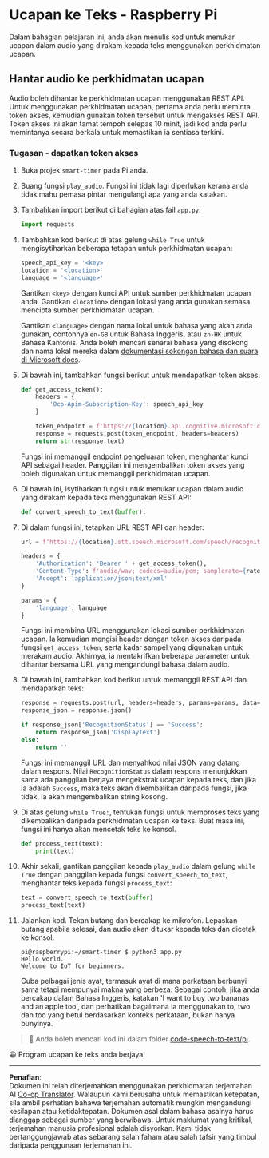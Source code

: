 <!--
CO_OP_TRANSLATOR_METADATA:
{
  "original_hash": "af249a24d4fe4f4de4806adbc3bc9d86",
  "translation_date": "2025-08-27T23:31:56+00:00",
  "source_file": "6-consumer/lessons/1-speech-recognition/pi-speech-to-text.md",
  "language_code": "ms"
}
-->
# Ucapan ke Teks - Raspberry Pi

Dalam bahagian pelajaran ini, anda akan menulis kod untuk menukar ucapan dalam audio yang dirakam kepada teks menggunakan perkhidmatan ucapan.

## Hantar audio ke perkhidmatan ucapan

Audio boleh dihantar ke perkhidmatan ucapan menggunakan REST API. Untuk menggunakan perkhidmatan ucapan, pertama anda perlu meminta token akses, kemudian gunakan token tersebut untuk mengakses REST API. Token akses ini akan tamat tempoh selepas 10 minit, jadi kod anda perlu memintanya secara berkala untuk memastikan ia sentiasa terkini.

### Tugasan - dapatkan token akses

1. Buka projek `smart-timer` pada Pi anda.

1. Buang fungsi `play_audio`. Fungsi ini tidak lagi diperlukan kerana anda tidak mahu pemasa pintar mengulangi apa yang anda katakan.

1. Tambahkan import berikut di bahagian atas fail `app.py`:

    ```python
    import requests
    ```

1. Tambahkan kod berikut di atas gelung `while True` untuk mengisytiharkan beberapa tetapan untuk perkhidmatan ucapan:

    ```python
    speech_api_key = '<key>'
    location = '<location>'
    language = '<language>'
    ```

    Gantikan `<key>` dengan kunci API untuk sumber perkhidmatan ucapan anda. Gantikan `<location>` dengan lokasi yang anda gunakan semasa mencipta sumber perkhidmatan ucapan.

    Gantikan `<language>` dengan nama lokal untuk bahasa yang akan anda gunakan, contohnya `en-GB` untuk Bahasa Inggeris, atau `zn-HK` untuk Bahasa Kantonis. Anda boleh mencari senarai bahasa yang disokong dan nama lokal mereka dalam [dokumentasi sokongan bahasa dan suara di Microsoft docs](https://docs.microsoft.com/azure/cognitive-services/speech-service/language-support?WT.mc_id=academic-17441-jabenn#speech-to-text).

1. Di bawah ini, tambahkan fungsi berikut untuk mendapatkan token akses:

    ```python
    def get_access_token():
        headers = {
            'Ocp-Apim-Subscription-Key': speech_api_key
        }
    
        token_endpoint = f'https://{location}.api.cognitive.microsoft.com/sts/v1.0/issuetoken'
        response = requests.post(token_endpoint, headers=headers)
        return str(response.text)
    ```

    Fungsi ini memanggil endpoint pengeluaran token, menghantar kunci API sebagai header. Panggilan ini mengembalikan token akses yang boleh digunakan untuk memanggil perkhidmatan ucapan.

1. Di bawah ini, isytiharkan fungsi untuk menukar ucapan dalam audio yang dirakam kepada teks menggunakan REST API:

    ```python
    def convert_speech_to_text(buffer):
    ```

1. Di dalam fungsi ini, tetapkan URL REST API dan header:

    ```python
    url = f'https://{location}.stt.speech.microsoft.com/speech/recognition/conversation/cognitiveservices/v1'

    headers = {
        'Authorization': 'Bearer ' + get_access_token(),
        'Content-Type': f'audio/wav; codecs=audio/pcm; samplerate={rate}',
        'Accept': 'application/json;text/xml'
    }

    params = {
        'language': language
    }
    ```

    Fungsi ini membina URL menggunakan lokasi sumber perkhidmatan ucapan. Ia kemudian mengisi header dengan token akses daripada fungsi `get_access_token`, serta kadar sampel yang digunakan untuk merakam audio. Akhirnya, ia mentakrifkan beberapa parameter untuk dihantar bersama URL yang mengandungi bahasa dalam audio.

1. Di bawah ini, tambahkan kod berikut untuk memanggil REST API dan mendapatkan teks:

    ```python
    response = requests.post(url, headers=headers, params=params, data=buffer)
    response_json = response.json()

    if response_json['RecognitionStatus'] == 'Success':
        return response_json['DisplayText']
    else:
        return ''
    ```

    Fungsi ini memanggil URL dan menyahkod nilai JSON yang datang dalam respons. Nilai `RecognitionStatus` dalam respons menunjukkan sama ada panggilan berjaya mengekstrak ucapan kepada teks, dan jika ia adalah `Success`, maka teks akan dikembalikan daripada fungsi, jika tidak, ia akan mengembalikan string kosong.

1. Di atas gelung `while True:`, tentukan fungsi untuk memproses teks yang dikembalikan daripada perkhidmatan ucapan ke teks. Buat masa ini, fungsi ini hanya akan mencetak teks ke konsol.

    ```python
    def process_text(text):
        print(text)
    ```

1. Akhir sekali, gantikan panggilan kepada `play_audio` dalam gelung `while True` dengan panggilan kepada fungsi `convert_speech_to_text`, menghantar teks kepada fungsi `process_text`:

    ```python
    text = convert_speech_to_text(buffer)
    process_text(text)
    ```

1. Jalankan kod. Tekan butang dan bercakap ke mikrofon. Lepaskan butang apabila selesai, dan audio akan ditukar kepada teks dan dicetak ke konsol.

    ```output
    pi@raspberrypi:~/smart-timer $ python3 app.py 
    Hello world.
    Welcome to IoT for beginners.
    ```

    Cuba pelbagai jenis ayat, termasuk ayat di mana perkataan berbunyi sama tetapi mempunyai makna yang berbeza. Sebagai contoh, jika anda bercakap dalam Bahasa Inggeris, katakan 'I want to buy two bananas and an apple too', dan perhatikan bagaimana ia menggunakan to, two dan too yang betul berdasarkan konteks perkataan, bukan hanya bunyinya.

> 💁 Anda boleh mencari kod ini dalam folder [code-speech-to-text/pi](../../../../../6-consumer/lessons/1-speech-recognition/code-speech-to-text/pi).

😀 Program ucapan ke teks anda berjaya!

---

**Penafian**:  
Dokumen ini telah diterjemahkan menggunakan perkhidmatan terjemahan AI [Co-op Translator](https://github.com/Azure/co-op-translator). Walaupun kami berusaha untuk memastikan ketepatan, sila ambil perhatian bahawa terjemahan automatik mungkin mengandungi kesilapan atau ketidaktepatan. Dokumen asal dalam bahasa asalnya harus dianggap sebagai sumber yang berwibawa. Untuk maklumat yang kritikal, terjemahan manusia profesional adalah disyorkan. Kami tidak bertanggungjawab atas sebarang salah faham atau salah tafsir yang timbul daripada penggunaan terjemahan ini.